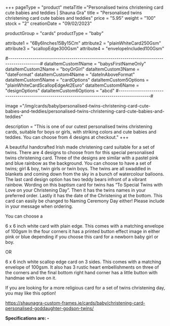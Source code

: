 +++
pageType = "product"
metaTitle ="Personalised twins christening card cute babies and teddies | Shauna Gra"
title = "Personalised twins christening card cute babies and teddies"
price = "5.95"
weight = "100"
stock = "2"
creationDate = "09/02/2023"

productGroup = "cards"
productType = "baby"

attribute1 = "6By6Inches15By15Cm" 
attribute2 = "plainWhiteCard250Gsm" 
attribute3 = "scallopEdge300Gsm" 
attribute4 = "envelopeIncluded100Gsm"

#---------------------------------------------------------------------------------------------#
dataItemCustom1Name = "babysFirstNameOnly"
dataItemCustom2Name = "boyOrGirl"
dataItemCustom3Name = "dateFormat"
dataItemCustom4Name = "dateInAboveFormat"
dataItemCustom5Name = "cardOptions"
dataItemCustom5Options = "plainWhiteCardScallopEdgeAt2Euro"
dataItemCustom6Name = "designOptions"
dataItemCustom6Options = "abcd"
#---------------------------------------------------------------------------------------------#
 
image ="/img/cards/baby/personalised-twins-christening-card-cute-babies-and-teddies/personalised-twins-christening-card-cute-babies-and-teddies"
 
description = "This is one of our cutest personalised twins christening cards, suitable for boys or girls, with striking colors and cute babies and teddies. You can choose from 4 designs at checkout."
+++

A beautiful handcrafted Irish made christening card suitable for a set of twins. There are 4 designs to choose from for this special personalised twins christening card. Three of the designs are similar with a pastel pink and blue rainbow as the background. You can choose to have a set of twins; girl & boy, twin girls or twin boys. The twins are all swaddled in blankets and coming down from the sky in a bunch of watercolour balloons. The last card design option has two teddy bears infront of a vibrant rainbow. Wording on this baptism card for twins has “To Special Twins with Love on your Christening Day”. Then it has the twins names in your preferred order. Lastly it has the date of the Christening at the bottom. This card can easily be changed to Naming Ceremony Day either! Please include in your message when ordering.

You can choose a

6 x 6 inch white card with plain edge. This comes with a matching envelope of 100gsm In the four corners it has a printed button effect image in either pink or blue depending if you choose this card for a newborn baby girl or boy.

OR

6 x 6 inch white scallop edge card on 3 sides. This comes with a matching envelope of 100gsm. It also has 3 rustic heart embellishments on three of the corners and the final bottom right hand corner has a little button with handmae with love on it.

If you are looking for a more religious card for a set of twins christening day, you may like this option!

https://shaunagra-custom-frames.ie/cards/baby/christening-card-personalised-goddaughter-godson-twins/

**Specifications are: -**
